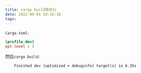 ```yaml
---
title: cargo build带优化
date: 2022-09-01 19:16:16
tags:
---
```


`Cargo.toml`:

```toml
[profile.dev]
opt-level = 3
```

然后`cargo build`:

```text
    Finished dev [optimized + debuginfo] target(s) in 6.35s
```
